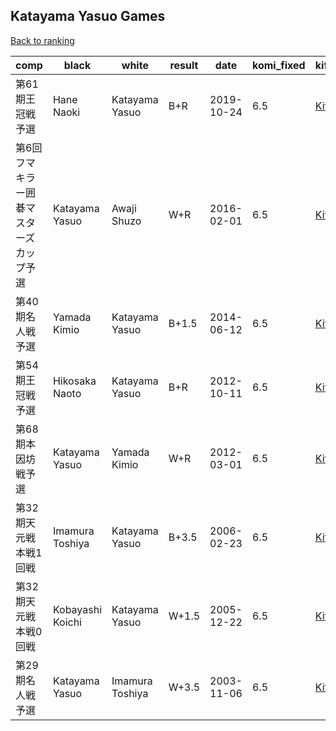 ## Katayama Yasuo Games

[Back to ranking](../../index.md)




| **comp** | **black** | **white** | **result** | **date** | **komi_fixed** | **kifu** | 
| --- | --- | --- | --- | --- | --- | --- |
| 第61期王冠戦予選 | Hane Naoki | Katayama Yasuo | B+R | 2019-10-24 | 6.5 | [Kifu](https://kifudepot.net/kifucontents.php?id=aY1fqsyj%2FJgzjKlc4JiLTg%3D%3D) | 
| 第6回フマキラー囲碁マスターズカップ予選 | Katayama Yasuo | Awaji Shuzo | W+R | 2016-02-01 | 6.5 | [Kifu](https://kifudepot.net/kifucontents.php?id=bGvCwAXZtYCTRD%2FQYdchGg%3D%3D) | 
| 第40期名人戦予選 | Yamada Kimio | Katayama Yasuo | B+1.5 | 2014-06-12 | 6.5 | [Kifu](https://kifudepot.net/kifucontents.php?id=D4vALcm7%2B9CPSVFTr2UBnQ%3D%3D) | 
| 第54期王冠戦予選 | Hikosaka Naoto | Katayama Yasuo | B+R | 2012-10-11 | 6.5 | [Kifu](https://kifudepot.net/kifucontents.php?id=h5A55zh0pnLywyHDod2cnQ%3D%3D) | 
| 第68期本因坊戦予選 | Katayama Yasuo | Yamada Kimio | W+R | 2012-03-01 | 6.5 | [Kifu](https://kifudepot.net/kifucontents.php?id=cW%2BpvXziHCwC9aRmIL9cDA%3D%3D) | 
| 第32期天元戦本戦1回戦 | Imamura Toshiya | Katayama Yasuo | B+3.5 | 2006-02-23 | 6.5 | [Kifu](https://kifudepot.net/kifucontents.php?id=B8Y8iY90s9iEXLFYIN3fuQ%3D%3D) | 
| 第32期天元戦本戦0回戦 | Kobayashi Koichi | Katayama Yasuo | W+1.5 | 2005-12-22 | 6.5 | [Kifu](https://kifudepot.net/kifucontents.php?id=SZcwwEoAMILblcbUbxF78A%3D%3D) | 
| 第29期名人戦予選 | Katayama Yasuo | Imamura Toshiya | W+3.5 | 2003-11-06 | 6.5 | [Kifu](https://kifudepot.net/kifucontents.php?id=2zjZi7AwnW0qUzO7EskCnw%3D%3D) |




